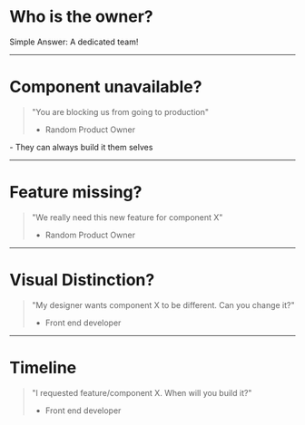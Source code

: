 # Who is the owner?

Simple Answer: A dedicated team! <!-- .element class="fragment" -->

---
# Component unavailable?

> "You are blocking us from going to production"
> - Random Product Owner

<aside class="notes">
- They can always build it them selves
</aside>

---
# Feature missing?

> "We really need this new feature for component X"
> - Random Product Owner

---
# Visual Distinction?

> "My designer wants component X to be different. Can you change it?"
> - Front end developer

---
# Timeline

> "I requested feature/component X. When will you build it?"
> - Front end developer